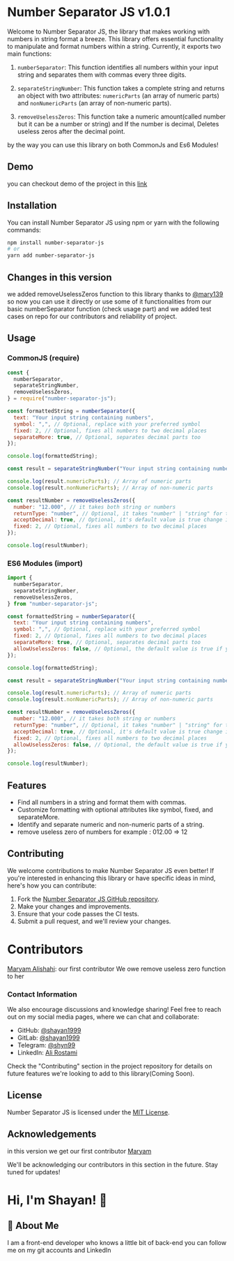 # Number Separator JS v1.0.1

Welcome to Number Separator JS, the library that makes working with numbers in string format a breeze. This library offers essential functionality to manipulate and format numbers within a string. Currently, it exports two main functions:

1. `numberSeparator`: This function identifies all numbers within your input string and separates them with commas every three digits.

2. `separateStringNumber`: This function takes a complete string and returns an object with two attributes: `numericParts` (an array of numeric parts) and `nonNumericParts` (an array of non-numeric parts).

3. `removeUselessZeros`: This function take a numeric amount(called number but it can be a number or string) and If the number is decimal, Deletes useless zeros after the decimal point.

by the way you can use this library on both CommonJs and Es6 Modules!

## Demo

you can checkout demo of the project in this [link](https://shayan1999.github.io/numberSeparatorJS/)

## Installation

You can install Number Separator JS using npm or yarn with the following commands:

```bash
npm install number-separator-js
# or
yarn add number-separator-js
```

## Changes in this version

we added removeUselessZeros function to this library thanks to [@mary139](https://github.com/mary139)
so now you can use it directly or use some of it functionalities from our basic numberSeparator function (check usage part)
and we added test cases on repo for our contributors and reliability of project.

## Usage

### CommonJS (require)

```javascript
const {
  numberSeparator,
  separateStringNumber,
  removeUselessZeros,
} = require("number-separator-js");

const formattedString = numberSeparator({
  text: "Your input string containing numbers",
  symbol: ",", // Optional, replace with your preferred symbol
  fixed: 2, // Optional, fixes all numbers to two decimal places
  separateMore: true, // Optional, separates decimal parts too
});

console.log(formattedString);

const result = separateStringNumber("Your input string containing numbers");

console.log(result.numericParts); // Array of numeric parts
console.log(result.nonNumericParts); // Array of non-numeric parts

const resultNumber = removeUselessZeros({
  number: "12.000", // it takes both string or numbers
  returnType: "number", // Optional, it takes "number" | "string" for the return type
  acceptDecimal: true, // Optional, it's default value is true change it to false if you want to remove decimal part of number
  fixed: 2, // Optional, fixes all numbers to two decimal places
});

console.log(resultNumber);
```

### ES6 Modules (import)

```javascript
import {
  numberSeparator,
  separateStringNumber,
  removeUselessZeros,
} from "number-separator-js";

const formattedString = numberSeparator({
  text: "Your input string containing numbers",
  symbol: ",", // Optional, replace with your preferred symbol
  fixed: 2, // Optional, fixes all numbers to two decimal places
  separateMore: true, // Optional, separates decimal parts too
  allowUselessZeros: false, // Optional, the default value is true if you set it to false it will remove useless zeros for you
});

console.log(formattedString);

const result = separateStringNumber("Your input string containing numbers");

console.log(result.numericParts); // Array of numeric parts
console.log(result.nonNumericParts); // Array of non-numeric parts

const resultNumber = removeUselessZeros({
  number: "12.000", // it takes both string or numbers
  returnType: "number", // Optional, it takes "number" | "string" for the return type
  acceptDecimal: true, // Optional, it's default value is true change it to false if you want to remove decimal part of number
  fixed: 2, // Optional, fixes all numbers to two decimal places
  allowUselessZeros: false, // Optional, the default value is true if you set it to false it will remove useless zeros for you
});

console.log(resultNumber);
```

## Features

- Find all numbers in a string and format them with commas.
- Customize formatting with optional attributes like symbol, fixed, and separateMore.
- Identify and separate numeric and non-numeric parts of a string.
- remove useless zero of numbers for example : 012.00 => 12

## Contributing

We welcome contributions to make Number Separator JS even better! If you're interested in enhancing this library or have specific ideas in mind, here's how you can contribute:

1. Fork the [Number Separator JS GitHub repository](https://github.com/shayan1999/numberSeparatorJS).
2. Make your changes and improvements.
3. Ensure that your code passes the CI tests.
4. Submit a pull request, and we'll review your changes.

# Contributors

[Maryam Alishahi](https://github.com/mary139): our first contributor We owe remove useless zero function to her

### Contact Information

We also encourage discussions and knowledge sharing! Feel free to reach out on my social media pages, where we can chat and collaborate:

- GitHub: [@shayan1999](https://github.com/shayan1999)
- GitLab: [@shayan1999](https://gitlab.com/shayan1999)
- Telegram: [@shyn99](https://t.me/shyn99)
- LinkedIn: [Ali Rostami](https://www.linkedin.com/in/ali-rostami-shyn/)

Check the "Contributing" section in the project repository for details on future features we're looking to add to this library(Coming Soon).

## License

Number Separator JS is licensed under the [MIT License](https://choosealicense.com/licenses/mit/).

## Acknowledgements

in this version we get our first contributor [Maryam](https://github.com/mary139)

We'll be acknowledging our contributors in this section in the future. Stay tuned for updates!

# Hi, I'm Shayan! 👋

## 🚀 About Me

I am a front-end developer who knows a little bit of back-end you can follow me on my git accounts and LinkedIn
